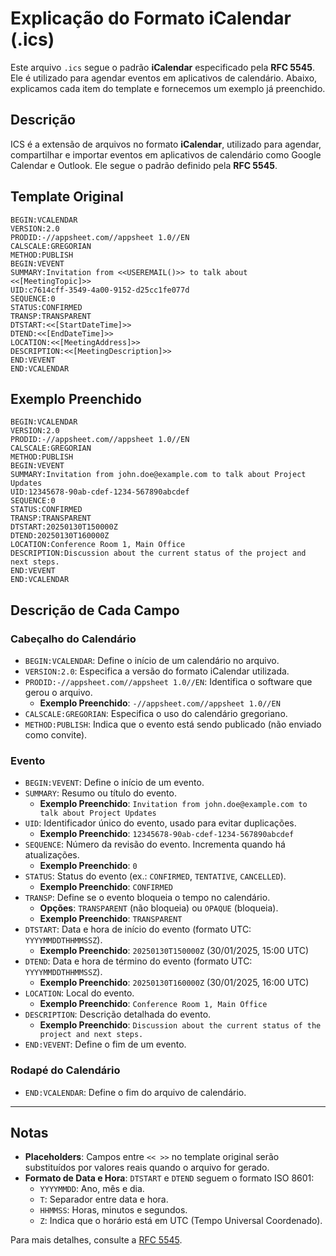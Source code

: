 # Explicação do Formato iCalendar (.ics)

Este arquivo `.ics` segue o padrão **iCalendar** especificado pela **RFC 5545**. Ele é utilizado para agendar eventos em aplicativos de calendário. Abaixo, explicamos cada item do template e fornecemos um exemplo já preenchido.

## Descrição

ICS é a extensão de arquivos no formato **iCalendar**, utilizado para agendar, compartilhar e importar eventos em aplicativos de calendário como Google Calendar e Outlook. Ele segue o padrão definido pela **RFC 5545**.

## **Template Original**

```plaintext
BEGIN:VCALENDAR
VERSION:2.0
PRODID:-//appsheet.com//appsheet 1.0//EN
CALSCALE:GREGORIAN
METHOD:PUBLISH
BEGIN:VEVENT
SUMMARY:Invitation from <<USEREMAIL()>> to talk about <<[MeetingTopic]>>
UID:c7614cff-3549-4a00-9152-d25cc1fe077d
SEQUENCE:0
STATUS:CONFIRMED
TRANSP:TRANSPARENT
DTSTART:<<[StartDateTime]>>
DTEND:<<[EndDateTime]>>
LOCATION:<<[MeetingAddress]>>
DESCRIPTION:<<[MeetingDescription]>>
END:VEVENT
END:VCALENDAR
```

## **Exemplo Preenchido**

```plaintext
BEGIN:VCALENDAR
VERSION:2.0
PRODID:-//appsheet.com//appsheet 1.0//EN
CALSCALE:GREGORIAN
METHOD:PUBLISH
BEGIN:VEVENT
SUMMARY:Invitation from john.doe@example.com to talk about Project Updates
UID:12345678-90ab-cdef-1234-567890abcdef
SEQUENCE:0
STATUS:CONFIRMED
TRANSP:TRANSPARENT
DTSTART:20250130T150000Z
DTEND:20250130T160000Z
LOCATION:Conference Room 1, Main Office
DESCRIPTION:Discussion about the current status of the project and next steps.
END:VEVENT
END:VCALENDAR
```

## **Descrição de Cada Campo**

### **Cabeçalho do Calendário**

- `BEGIN:VCALENDAR`: Define o início de um calendário no arquivo.
- `VERSION:2.0`: Especifica a versão do formato iCalendar utilizada.
- `PRODID:-//appsheet.com//appsheet 1.0//EN`: Identifica o software que gerou o arquivo.  
  - **Exemplo Preenchido**: `-//appsheet.com//appsheet 1.0//EN`
- `CALSCALE:GREGORIAN`: Especifica o uso do calendário gregoriano.
- `METHOD:PUBLISH`: Indica que o evento está sendo publicado (não enviado como convite).

### **Evento**

- `BEGIN:VEVENT`: Define o início de um evento.
- `SUMMARY`: Resumo ou título do evento.  
  - **Exemplo Preenchido**: `Invitation from john.doe@example.com to talk about Project Updates`
- `UID`: Identificador único do evento, usado para evitar duplicações.  
  - **Exemplo Preenchido**: `12345678-90ab-cdef-1234-567890abcdef`
- `SEQUENCE`: Número da revisão do evento. Incrementa quando há atualizações.  
  - **Exemplo Preenchido**: `0`
- `STATUS`: Status do evento (ex.: `CONFIRMED`, `TENTATIVE`, `CANCELLED`).  
  - **Exemplo Preenchido**: `CONFIRMED`
- `TRANSP`: Define se o evento bloqueia o tempo no calendário.  
  - **Opções**: `TRANSPARENT` (não bloqueia) ou `OPAQUE` (bloqueia).  
  - **Exemplo Preenchido**: `TRANSPARENT`
- `DTSTART`: Data e hora de início do evento (formato UTC: `YYYYMMDDTHHMMSSZ`).  
  - **Exemplo Preenchido**: `20250130T150000Z` (30/01/2025, 15:00 UTC)
- `DTEND`: Data e hora de término do evento (formato UTC: `YYYYMMDDTHHMMSSZ`).  
  - **Exemplo Preenchido**: `20250130T160000Z` (30/01/2025, 16:00 UTC)
- `LOCATION`: Local do evento.  
  - **Exemplo Preenchido**: `Conference Room 1, Main Office`
- `DESCRIPTION`: Descrição detalhada do evento.  
  - **Exemplo Preenchido**: `Discussion about the current status of the project and next steps.`
- `END:VEVENT`: Define o fim de um evento.

### **Rodapé do Calendário**

- `END:VCALENDAR`: Define o fim do arquivo de calendário.

---

## **Notas**

- **Placeholders**: Campos entre `<< >>` no template original serão substituídos por valores reais quando o arquivo for gerado.
- **Formato de Data e Hora**: `DTSTART` e `DTEND` seguem o formato ISO 8601:
  - `YYYYMMDD`: Ano, mês e dia.
  - `T`: Separador entre data e hora.
  - `HHMMSS`: Horas, minutos e segundos.
  - `Z`: Indica que o horário está em UTC (Tempo Universal Coordenado).

Para mais detalhes, consulte a [RFC 5545](https://datatracker.ietf.org/doc/html/rfc5545).
